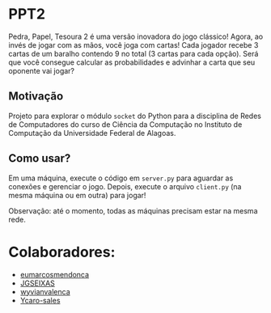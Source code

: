 # PPT2
Pedra, Papel, Tesoura 2 é uma versão inovadora do jogo clássico! Agora, ao invés de jogar com as mãos, você joga com cartas! Cada jogador recebe 3 cartas de um baralho contendo 9 no total (3 cartas para cada opção). Será que você consegue calcular as probabilidades e advinhar a carta que seu oponente vai jogar?

## Motivação

Projeto para explorar o módulo `socket` do Python para a disciplina de Redes de Computadores do curso de Ciência da Computação no Instituto de Computação da Universidade Federal de Alagoas.

## Como usar?

Em uma máquina, execute o código em `server.py` para aguardar as conexões e gerenciar o jogo. Depois, execute o arquivo `client.py` (na mesma máquina ou em outra) para jogar!

Observação: até o momento, todas as máquinas precisam estar na mesma rede.

# Colaboradores:
- [eumarcosmendonca](https://github.com/eumarcosmendonca)
- [JGSEIXAS](https://github.com/JGSEIXAS)
- [wyvianvalenca](https://github.com/wyvianvalenca)
- [Ycaro-sales](https://github.com/Ycaro-sales)
